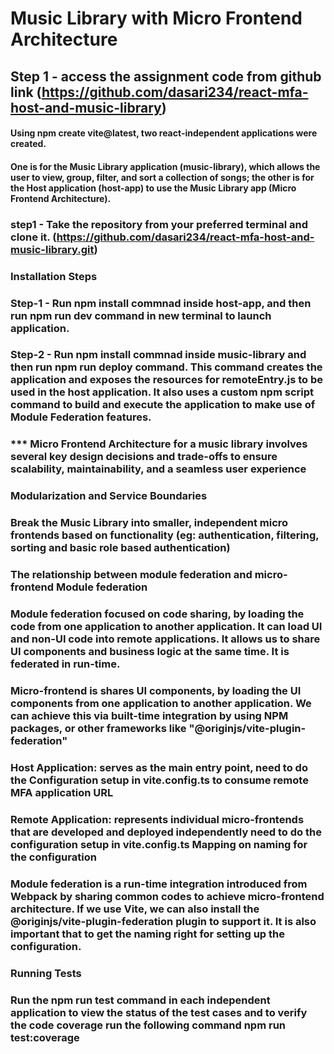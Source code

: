# Music Library with Micro Frontend Architecture
## Step 1 - access the assignment code from github link (https://github.com/dasari234/react-mfa-host-and-music-library)
#### Using npm create vite@latest, two react-independent applications were created.
#### One is for the Music Library application (music-library), which allows the user to view, group, filter, and sort a collection of songs; the other is for the Host application (host-app) to use the Music Library app (Micro Frontend Architecture).

### step1 - Take the repository from your preferred terminal and clone it. (https://github.com/dasari234/react-mfa-host-and-music-library.git)
### Installation Steps
### Step-1 - Run npm install commnad inside host-app, and then run npm run dev command in new terminal to launch application.
### Step-2 - Run npm install commnad inside music-library and then run npm run deploy command. This command creates the application and exposes the resources for remoteEntry.js to be used in the host application. It also uses a custom npm script command to build and execute the application to make use of Module Federation features.

### *** Micro Frontend Architecture for a music library involves several key design decisions and trade-offs to ensure scalability, maintainability, and a seamless user experience
### Modularization and Service Boundaries
### Break the Music Library into smaller, independent micro frontends based on functionality (eg: authentication, filtering, sorting and basic role based authentication)
### The relationship between module federation and micro-frontend Module federation

### Module federation focused on code sharing, by loading the code from one application to another application. It can load UI and non-UI code into remote applications. It allows us to share UI components and business logic at the same time. It is federated in run-time.

### Micro-frontend is shares UI components, by loading the UI components from one application to another application. We can achieve this via built-time integration by using NPM packages, or other frameworks like "@originjs/vite-plugin-federation"

### Host Application: serves as the main entry point, need to do the Configuration setup in vite.config.ts to consume remote MFA application URL

### Remote Application: represents individual micro-frontends that are developed and deployed independently need to do the configuration setup in vite.config.ts Mapping on naming for the configuration

### Module federation is a run-time integration introduced from Webpack by sharing common codes to achieve micro-frontend architecture. If we use Vite, we can also install the @originjs/vite-plugin-federation plugin to support it. It is also important that to get the naming right for setting up the configuration.

### Running Tests
### Run the npm run test command in each independent application to view the status of the test cases and to verify the code coverage run the following command npm run test:coverage
